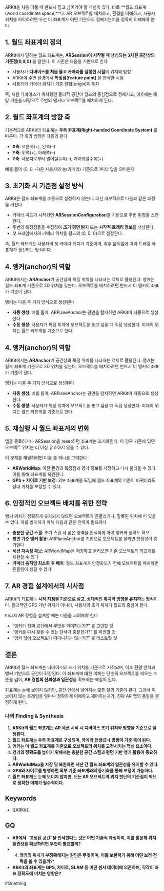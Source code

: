 
ARKit을 처음 다룰 때 반드시 짚고 넘어가야 할 개념이 있다. 바로 **월드 좌표계(world coordinate space)**다. AR 오브젝트를 배치하고, 환경을 이해하고, 사용자 위치를 파악하려면 우선 이 좌표계가 어떤 기준으로 정해지는지를 정확히 이해해야 한다.

## **1. 월드 좌표계의 정의**
ARKit에서 말하는 월드 좌표계는, **ARSession이 시작될 때 생성되는 3차원 공간상의 기준점(0,0,0)** 을 말한다. 이 기준은 다음을 기반으로 한다

- 사용자가 **디바이스를 처음 들고 카메라를 실행한 시점**의 위치와 방향
- ARKit이 주변 환경에서 **특징점(feature point)** 을 인식한 시점
- 사용자의 카메라 위치가 기준 원점(origin)이 된다

즉, 처음 디바이스가 위치했던 물리적 공간이 월드의 중심점으로 정해지고, 이후에는 해당 기준을 바탕으로 주변의 앵커나 오브젝트를 배치하게 된다.


## **2. 월드 좌표계의 방향 축**
기본적으로 ARKit의 좌표계는 **우측 좌표계(Right-handed Coordinate System)** 를 따른다. 각 축의 방향은 다음과 같다

- **X축**: 오른쪽(+), 왼쪽(–)
- **Y축**: 위쪽(+), 아래쪽(–)
- **Z축**: 사용자로부터 멀어질수록(–), 가까워질수록(+)

예를 들어 (0, 0, -1)은 사용자의 눈(카메라) 기준으로 1미터 앞을 의미한다


## **3. 초기화 시 기준점 설정 방식**
ARKit은 월드 좌표계를 수동으로 설정하지 않는다. 대신 내부적으로 다음과 같은 과정을 거친다

- 카메라 피드가 시작되면 **ARSessionConfiguration**을 기반으로 주변 환경을 스캔한다.
- 주변의 특징점들을 수집하여 **초기 평면 탐지** 또는 **시각적 트래킹 정보**를 생성한다.
- 첫 프레임에서의 카메라 위치를 월드의 (0, 0, 0)으로 설정한다.

즉, 월드 좌표계는 사용자의 첫 카메라 위치가 기준이며, 이후 움직임에 따라 트래킹 좌표계가 갱신되는 방식이다.


## **4. 앵커(anchor)의 역할**

ARKit에서는 **ARAnchor**가 공간상의 특정 위치를 나타내는 객체로 활용된다. 앵커는 월드 좌표계 기준으로 3D 위치를 갖는다. 오브젝트를 배치하려면 반드시 이 앵커의 좌표가 기준이 된다.

앵커는 다음 두 가지 방식으로 생성된다
- **자동 생성**: 예를 들어, ARPlaneAnchor는 평면을 탐지하면 ARKit이 자동으로 생성한다.
- **수동 생성**: 사용자가 특정 위치에 오브젝트를 놓고 싶을 때 직접 생성한다. 이때의 위치는 월드 좌표계를 기준으로 한다.

## **4. 앵커(anchor)의 역할**
ARKit에서는 **ARAnchor**가 공간상의 특정 위치를 나타내는 객체로 활용된다. 앵커는 월드 좌표계 기준으로 3D 위치를 갖는다. 오브젝트를 배치하려면 반드시 이 앵커의 좌표가 기준이 된다.

앵커는 다음 두 가지 방식으로 생성된다
- **자동 생성**: 예를 들어, ARPlaneAnchor는 평면을 탐지하면 ARKit이 자동으로 생성한다.
- **수동 생성**: 사용자가 특정 위치에 오브젝트를 놓고 싶을 때 직접 생성한다. 이때의 위치는 월드 좌표계를 기준으로 한다.
    

## **5. 재실행 시 월드 좌표계의 변화**
앱을 종료하거나 ARSession을 reset하면 좌표계는 초기화된다. 이 경우 기존에 있던 오브젝트 위치는 더 이상 유효하지 않을 수 있다.

이 문제를 해결하려면 다음 중 하나를 고려한다

- **ARWorldMap**: 이전 환경의 특징점과 앵커 정보를 저장하고 다시 불러올 수 있다. 이를 통해 좌표계를 복원한다.
- **GPS + 자이로 기반 보정**: 외부 좌표계를 도입해 월드 좌표계의 기준이 바뀌더라도 상대 위치를 보정할 수 있다.


## **6. 안정적인 오브젝트 배치를 위한 전략**

앵커 위치가 정확하게 유지되지 않으면 오브젝트가 흔들리거나, 잘못된 위치에 떠 있을 수 있다. 이를 방지하기 위해 다음과 같은 전략이 필요하다

- **충분한 공간 스캔**: 초기 스캔 시 넓은 영역을 인식하게 하여 앵커의 정확도 확보
- **평면 기준 앵커 활용**: ARPlaneAnchor를 기반으로 오브젝트를 올리면 안정성이 증가한다
- **세션 지속성 확보**: ARWorldMap을 저장하고 불러오면 기존 오브젝트의 좌표계를 재현할 수 있다
- **카메라 움직임 최소화 후 배치**: 월드 좌표계가 안정화되기 전에 오브젝트를 배치하면 흔들림이 생길 수 있다
  

## **7. AR 경험 설계에서의 시사점**

ARKit의 좌표계는 **시작 지점을 기준으로 삼고, 상대적인 위치와 방향을 유지하는 방식**이다. 절대적인 GPS 기반 위치가 아니라, 사용자의 초기 위치가 월드의 중심이 된다.

따라서 AR 경험을 설계할 때는 다음을 고려해야 한다
- “앵커가 진짜 공간에서 무엇을 의미하는가?” 를 고민할 것
- “앵커를 다시 찾을 수 있는 단서가 충분한가?” 를 확인할 것
- “앵커 없이 오브젝트가 떠다니지는 않는가?” 를 테스트할 것


## **결론**

ARKit의 월드 좌표계는 디바이스의 초기 위치를 기준으로 시작되며, 이후 환경 인식과 앵커 기반으로 공간이 확장된다. 이 좌표계에 대한 이해는 단순히 오브젝트를 띄우는 수준을 넘어, **AR 경험의 신뢰성과 일관성**을 확보하는 핵심이 된다.

좌표계는 눈에 보이지 않지만, 공간 안에서 벌어지는 모든 일의 기준이 된다.
그래서 이 보이지 않는 프레임을 얼마나 정확하게 이해하고 제어하는지가, 진짜 AR 앱의 품질을 결정하게 된다.


### **나의 Finding & Synthesis**

1. **ARKit의 월드 좌표계는 AR 세션 시작 시 디바이스 초기 위치와 방향을 기준으로 설정된다.**
2. **월드 좌표계는 우측 좌표계로 구성되며, 카메라 전방(Z–) 방향이 기준 축이 된다.**
3. **앵커는 이 월드 좌표계를 기준으로 오브젝트의 위치를 고정시키는 핵심 요소이다.**
4. **앵커의 정확도를 높이기 위해서는 충분한 공간 스캔과 평면 기반 앵커 활용이 중요하다.**
5. **ARWorldMap을 저장 및 복원하면 세션 간 월드 좌표계의 일관성을 유지할 수 있다.**
6. **GPS와 자이로를 병행하면 외부 기준 좌표계와의 동기화를 통해 보정이 가능하다.**
7. **월드 좌표계는 눈에 보이지 않지만, 모든 AR 오브젝트의 위치 판단의 기준점이 되므로 정확한 이해가 필수적이다.**

## Keywords
- [[ARKit]]


## GQ
- **AR에서 “고정된 공간”을 인식한다는 것은 어떤 기술적 과정이며, 이를 활용해 위치 일관성을 확보하려면 무엇이 필요할까?**
- 4. **앵커의 위치가 부정확해지는 원인은 무엇이며, 이를 보완하기 위해 어떤 보정 전략을 쓸 수 있을까?***
- **ARKit의 좌표계는 GPS, 자이로, SLAM 등 어떤 센서 데이터에 의존하며, 각각이 좌표 정확도에 미치는 영향은?**


#Onething 
